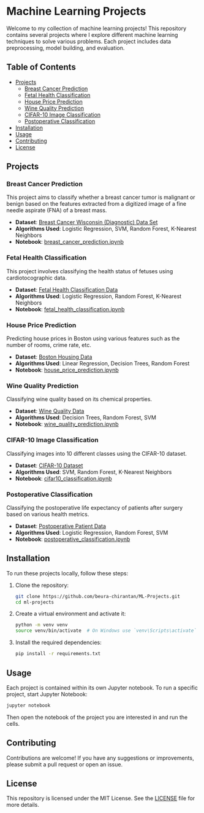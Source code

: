 # Machine Learning Projects

Welcome to my collection of machine learning projects! This repository contains several projects where I explore different machine learning techniques to solve various problems. Each project includes data preprocessing, model building, and evaluation.

## Table of Contents

- [Projects](#projects)
  - [Breast Cancer Prediction](#breast-cancer-prediction)
  - [Fetal Health Classification](#fetal-health-classification)
  - [House Price Prediction](#house-price-prediction)
  - [Wine Quality Prediction](#wine-quality-prediction)
  - [CIFAR-10 Image Classification](#cifar-10-image-classification)
  - [Postoperative Classification](#postoperative-classification)
- [Installation](#installation)
- [Usage](#usage)
- [Contributing](#contributing)
- [License](#license)

## Projects

### Breast Cancer Prediction

This project aims to classify whether a breast cancer tumor is malignant or benign based on the features extracted from a digitized image of a fine needle aspirate (FNA) of a breast mass.

- **Dataset**: [Breast Cancer Wisconsin (Diagnostic) Data Set](https://archive.ics.uci.edu/ml/datasets/Breast+Cancer+Wisconsin+(Diagnostic))
- **Algorithms Used**: Logistic Regression, SVM, Random Forest, K-Nearest Neighbors
- **Notebook**: [breast_cancer_prediction.ipynb](./breast_cancer_prediction.ipynb)

### Fetal Health Classification

This project involves classifying the health status of fetuses using cardiotocographic data.

- **Dataset**: [Fetal Health Classification Data](https://www.kaggle.com/andrewmvd/fetal-health-classification)
- **Algorithms Used**: Logistic Regression, Random Forest, K-Nearest Neighbors
- **Notebook**: [fetal_health_classification.ipynb](./fetal_health_classification.ipynb)

### House Price Prediction

Predicting house prices in Boston using various features such as the number of rooms, crime rate, etc.

- **Dataset**: [Boston Housing Data](https://www.kaggle.com/c/boston-housing)
- **Algorithms Used**: Linear Regression, Decision Trees, Random Forest
- **Notebook**: [house_price_prediction.ipynb](./house_price_prediction.ipynb)

### Wine Quality Prediction

Classifying wine quality based on its chemical properties.

- **Dataset**: [Wine Quality Data](https://archive.ics.uci.edu/ml/datasets/Wine+Quality)
- **Algorithms Used**: Decision Trees, Random Forest, SVM
- **Notebook**: [wine_quality_prediction.ipynb](./wine_quality_prediction.ipynb)

### CIFAR-10 Image Classification

Classifying images into 10 different classes using the CIFAR-10 dataset.

- **Dataset**: [CIFAR-10 Dataset](https://www.cs.toronto.edu/~kriz/cifar.html)
- **Algorithms Used**: SVM, Random Forest, K-Nearest Neighbors
- **Notebook**: [cifar10_classification.ipynb](./cifar10_classification.ipynb)

### Postoperative Classification

Classifying the postoperative life expectancy of patients after surgery based on various health metrics.

- **Dataset**: [Postoperative Patient Data](https://archive.ics.uci.edu/ml/datasets/Post-Operative+Patient)
- **Algorithms Used**: Logistic Regression, Random Forest, SVM
- **Notebook**: [postoperative_classification.ipynb](./postoperative_classification.ipynb)

## Installation

To run these projects locally, follow these steps:

1. Clone the repository:
   ```bash
   git clone https://github.com/beura-chirantan/ML-Projects.git
   cd ml-projects
   ```

2. Create a virtual environment and activate it:
   ```bash
   python -m venv venv
   source venv/bin/activate  # On Windows use `venv\Scripts\activate`
   ```

3. Install the required dependencies:
   ```bash
   pip install -r requirements.txt
   ```

## Usage

Each project is contained within its own Jupyter notebook. To run a specific project, start Jupyter Notebook:
```bash
jupyter notebook
```
Then open the notebook of the project you are interested in and run the cells.

## Contributing

Contributions are welcome! If you have any suggestions or improvements, please submit a pull request or open an issue.

## License

This repository is licensed under the MIT License. See the [LICENSE](./LICENSE) file for more details.
